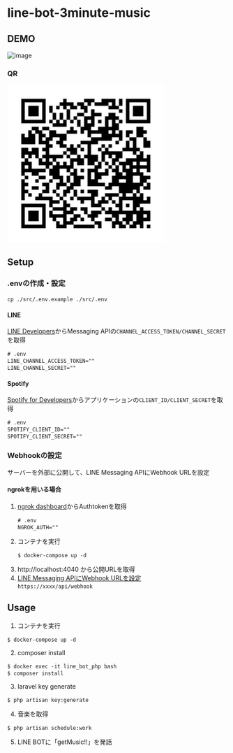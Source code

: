 # line-bot-3minute-music

## DEMO
![image](https://user-images.githubusercontent.com/39284992/122329816-06f47100-cf6d-11eb-813a-4a3bcc962141.gif)  
### QR
![image](src/resources/img/947sybkb.png)  


## Setup
### .envの作成・設定
`cp ./src/.env.example ./src/.env`

#### LINE
[LINE Developers](
https://developers.line.biz/ja/docs/messaging-api/getting-started/)からMessaging APIの`CHANNEL_ACCESS_TOKEN/CHANNEL_SECRET`を取得  
```
# .env
LINE_CHANNEL_ACCESS_TOKEN=""
LINE_CHANNEL_SECRET=""
```

#### Spotify
[Spotify for Developers](https://developer.spotify.com/dashboard/)からアプリケーションの`CLIENT_ID/CLIENT_SECRET`を取得  
```
# .env
SPOTIFY_CLIENT_ID=""
SPOTIFY_CLIENT_SECRET=""
```

### Webhookの設定
サーバーを外部に公開して、LINE Messaging APIにWebhook URLを設定
#### ngrokを用いる場合
1. [ngrok dashboard](https://dashboard.ngrok.com/get-started/your-authtoken)からAuthtokenを取得  
    ```
    # .env
    NGROK_AUTH=""
    ```
2. コンテナを実行
    ```
    $ docker-compose up -d
    ```
3. http://localhost:4040 から公開URLを取得
4. [LINE Messaging APIにWebhook URLを設定](https://developers.line.biz/ja/docs/messaging-api/building-bot/#setting-webhook-url)<br>`https://xxxx/api/webhook`


## Usage
1. コンテナを実行
```
$ docker-compose up -d
```
2. composer install
```
$ docker exec -it line_bot_php bash
$ composer install
```
3. laravel key generate
```
$ php artisan key:generate
```
4. 音楽を取得
```
$ php artisan schedule:work
```
5. LINE BOTに「getMusic!!」を発話
